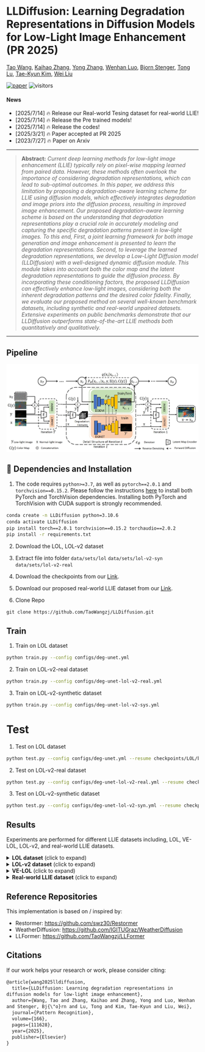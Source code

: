 
# LLDiffusion: Learning Degradation Representations in Diffusion Models for Low-Light Image Enhancement (PR 2025)

[Tao Wang](https://scholar.google.com/citations?user=TsDufoMAAAAJ&hl=en), [Kaihao Zhang](https://scholar.google.com/citations?user=eqwDXdMAAAAJ&hl=en), [Yong Zhang](https://yzhang2016.github.io/), [Wenhan Luo](https://scholar.google.com/citations?user=g20Q12MAAAAJ&hl=en), [Bjorn Stenger](https://scholar.google.com/citations?user=plhjgHUAAAAJ&hl=en), [Tong Lu](https://cs.nju.edu.cn/lutong/index.htm), [Tae-Kyun Kim](https://scholar.google.com.hk/citations?user=j2WcLecAAAAJ&hl=zh-CN), [Wei Liu](https://scholar.google.com.hk/citations?user=AjxoEpIAAAAJ&hl=zh-CN)

[![paper](https://img.shields.io/badge/arXiv-Paper-<COLOR>.svg)](https://arxiv.org/pdf/2307.14659.pdf) ![visitors](https://visitor-badge.laobi.icu/badge?page_id=TaoWangzj/LLDiffusion)


#### News
- [2025/7/14] 🔥 Release our Real-world Tesing dataset for real-world LLIE!
- [2025/7/14] 🔥 Release the Pre trained models!
- [2025/7/14] 🔥 Release the codes!
- [2025/3/21] 🔥 Paper accepted at PR 2025
- [2023/7/27] 🔥 Paper on Arxiv


<!-- This repository contains the dataset, code and pre-trained models for our paper. Please refer to our [project page](https://taowangzj.github.io/projects/LLFormer/) for a quick project overview. -->

<hr />

>**Abstract:** *Current deep learning methods for low-light image enhancement (LLIE) typically rely on pixel-wise mapping learned from paired data. However, these methods often overlook the importance of considering degradation representations, which can lead to sub-optimal outcomes. In this paper, we address this limitation by proposing a degradation-aware learning scheme for LLIE using diffusion models, which effectively integrates degradation and image priors into the diffusion process, resulting in improved image enhancement. Our proposed degradation-aware learning scheme is based on the understanding that degradation representations play a crucial role in accurately modeling and capturing the specific degradation patterns present in low-light images. To this end, First, a joint learning framework for both image generation and image enhancement is presented to learn the degradation representations. Second, to leverage the learned degradation representations, we develop a Low-Light Diffusion model (LLDiffusion) with a well-designed dynamic diffusion module. This module takes into account both the color map and the latent degradation representations to guide the diffusion process. By incorporating these conditioning factors, the proposed LLDiffusion can effectively enhance low-light images, considering both the inherent degradation patterns and the desired color fidelity. Finally, we evaluate our proposed method on several well-known benchmark datasets, including synthetic and real-world unpaired datasets. Extensive experiments on public benchmarks demonstrate that our LLDiffusion outperforms state-of-the-art LLIE methods both quantitatively and qualitatively.*

<hr />


## Pipeline
<img src="assets/network.jpg" width="800px"/>


## :wrench: Dependencies and Installation

1. The code requires `python>=3.7`, as well as `pytorch==2.0.1` and `torchvision==0.15.2`. Please follow the instructions [here](https://pytorch.org/get-started/locally/) to install both PyTorch and TorchVision dependencies. Installing both PyTorch and TorchVision with CUDA support is strongly recommended.

```bash
conda create -n LLDiffusion python=3.10.6
conda activate LLDiffusion
pip install torch==2.0.1 torchvision==0.15.2 torchaudio==2.0.2
pip install -r requirements.txt
```
2. Download the LOL, LOL-v2 dataset 

3. Extract file into folder `data/sets/lol` `data/sets/lol-v2-syn` `data/sets/lol-v2-real`

4. Download the checkpoints from our [Link](https://pan.baidu.com/s/1WH_QcFOeVS5W9f6e5mQ4HA?pwd=kfeh).

5. Download our proposed real-world LLIE dataset from our [Link]( https://pan.baidu.com/s/1nOFRNXolUW_stLmp80m7Wg?pwd=cpg9).

6. Clone Repo
```
git clone https://github.com/TaoWangzj/LLDiffusion.git
```

## Train

1. Train on LOL dataset 
```sh
python train.py --config configs/deg-unet.yml
```

2. Train on LOL-v2-real dataset 
```sh
python train.py --config configs/deg-unet-lol-v2-real.yml
```

3. Train on LOL-v2-synthetic dataset 
```sh
python train.py --config configs/deg-unet-lol-v2-sys.yml
```

# Test

1. Test on LOL dataset 
```sh
python test.py --config configs/deg-unet.yml --resume checkpoints/LOL/best-355-23.32.pth 
```
2. Test on LOL-v2-real dataset 
```sh
python test.py --config configs/deg-unet-lol-v2-real.yml --resume checkpoints/lol-v2-real/best-5499-24.10.pth
```
3. Test on LOL-v2-synthetic dataset 
```sh
python test.py --config configs/deg-unet-lol-v2-syn.yml --resume checkpoints/lol-v2-syn/best-3999-25.99.pth
```

## Results
Experiments are performed for different LLIE datasets including, LOL, VE-LOL, LOL-v2, and real-world LLIE datasets. 

<details>
<summary><strong>LOL dataset</strong> (click to expand) </summary>

<img src = "assets/lol.jpg"> 
</details>

<details>
<summary><strong>LOL-v2 dataset</strong> (click to expand) </summary>

<img src = "assets/lol-v2.jpg"> 
<!-- <p align="center"><img src = "assets/lol-v2.jpg" width="400"></p> -->

</details>

<details>
<summary><strong>VE-LOL</strong> (click to expand) </summary>

<img src = "assets/ve-lol.jpg"> 
</details>

<details>
<summary><strong>Real-world LLIE dataset</strong> (click to expand) </summary>

<img src = "assets/real-world.jpg"> 
</details>

## Reference Repositories
This implementation is based on / inspired by:
- Restormer: https://github.com/swz30/Restormer
- WeatherDiffusion: https://github.com/IGITUGraz/WeatherDiffusion
- LLFormer: https://github.com/TaoWangzj/LLFormer

## Citations
If our work helps your research or work, please consider citing:

```
@article{wang2025lldiffusion,
  title={LLDiffusion: Learning degradation representations in diffusion models for low-light image enhancement},
  author={Wang, Tao and Zhang, Kaihao and Zhang, Yong and Luo, Wenhan and Stenger, Bj{\"o}rn and Lu, Tong and Kim, Tae-Kyun and Liu, Wei},
  journal={Pattern Recognition},
  volume={166},
  pages={111628},
  year={2025},
  publisher={Elsevier}
}
```
